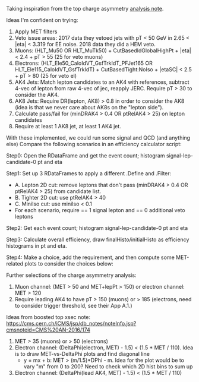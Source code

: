 Taking inspiration from the top charge asymmetry [analysis note](https://cms.cern.ch/iCMS/jsp/db_notes/noteInfo.jsp?cmsnoteid=CMS%20AN-2021/069).

Ideas I'm confident on trying:
1. Apply MET filters
2. Veto issue areas: 2017 data they vetoed jets with pT < 50 GeV in 2.65 < |eta| < 3.319 for EE noise. 2018 data they did a HEM veto.
3. Muons: (HLT_Mu50 OR HLT_MuTk50) + CutBasedIdGlobalHighPt + |eta| < 2.4 + pT > 55 (25 for veto muons)
4. Electrons: (HLT_Ele50_CaloIdVT_GsfTrkIdT_PFJet165 OR HLT_Ele115_CaloIdVT_GsfTrkIdT) + CutBasedTight:NoIso + |etaSC| < 2.5 + pT > 80 (25 for veto el) 
5. AK4 Jets: Match lepton candidates to an AK4 with references, subtract 4-vec of lepton from raw 4-vec of jec, reapply JERC. Require pT > 30 to consider the AK4.
6. AK8 Jets: Require DR(lepton, AK8) > 0.8 in order to consider the AK8 (idea is that we never care about AK8s on the "lepton side").
7. Calculate pass/fail for (minDRAK4 > 0.4 OR ptRelAK4 > 25) on lepton candidates
8. Require at least 1 AK8 jet, at least 1 AK4 jet.

With these implemented, we could run some signal and QCD (and anything else)
Compare the following scenarios in an efficiency calculator script:

Step0: Open the RDataFrame and get the event count; histogram signal-lep-candidate-0 pt and eta

Step1: Set up 3 RDataFrames to apply a different .Define and .Filter:
 * A. Lepton 2D cut: remove leptons that don't pass (minDRAK4 > 0.4 OR ptRelAK4 > 25) from candidate list.
 * B. Tighter 2D cut: use ptRelAK4 > 40
 * C. MiniIso cut: use miniIso < 0.1
 * For each scenario, require == 1 signal lepton and == 0 additional veto leptons
 
Step2: Get each event count; histogram signal-lep-candidate-0 pt and eta

Step3: Calculate overall efficiency, draw finalHisto/initialHisto as efficiency histograms in pt and eta.

Step4: Make a choice, add the requirement, and then compute some MET-related plots to consider the choices below:

Further selections of the charge asymmetry analysis:
1. Muon channel: (MET > 50 and MET+lepPt > 150) or electron channel: MET > 120
2. Require leading AK4 to have pT > 150 (muons) or > 185 (electrons, need to consider trigger threshold, see their App A.1.)

Ideas from boosted top xsec note: https://cms.cern.ch/iCMS/jsp/db_notes/noteInfo.jsp?cmsnoteid=CMS%20AN-2016/174
1. MET > 35 (muons) or > 50 (electrons)
2. Electron channel: (DeltaPhi(electron, MET) - 1.5) < (1.5 * MET / 110). Idea is to draw MET-vs-DeltaPhi plots and find diagonal line
   * y = mx + b:    MET > (m/1.5)*DPhi - m.  Idea for the plot would be to vary "m" from 0 to 200? Need to check which 2D hist bins to sum up
4. Electron channel: (DeltaPhi(lead AK4, MET) - 1.5) < (1.5 * MET / 110)

